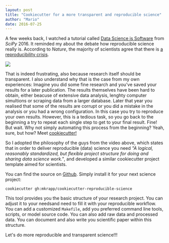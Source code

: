 ```yaml
---
layout: post
title: "Cookiecutter for a more transparent and reproducible science"
author: "Mario"
date: 2016-07-25
---
```


A few weeks back, I watched a tutorial called [Data Science is Software](http://isaacslavitt.com/2016/07/20/data-science-is-software-talk) from *SciPy* 2016.
It reminded my about the debate how reproducible science really is.
According to *Nature*, the majority of scientists agree that there is [a reproducibility crisis](https://www.nature.com/news/1-500-scientists-lift-the-lid-on-reproducibility-1.19970).

![](https://media.springernature.com/w300/springer-static/image/art%3A10.1038%2F533452a/MediaObjects/41586_2016_BF533452a_Figd_HTML.jpg)

That is indeed frustrating, also because research itself should be transparent. I also understand why that is the case from my own experiences: Imagine you did some fine research and you've saved your results for a later publication. The results themselves have been hard to obtain, either beacuse of extensive data analysis, lenghty computer simultions or scraping data from a larger database. Later that year you realised that some of the results are corrupt or you did a mistake in the analysis or you had a wrong configuration. In this case you try to reproduce your own results. However, this is a tedious task, so you go back to the beginning a try to repeat each single step to get to your final result. Fine! But wait. Why not simply automating this process from the beginning? Yeah, sure, but how? Meet [cookiecutter!](https://github.com/audreyr/cookiecutter)

So I adopted the philosophy of the guys from the video above, which states that in order to deliver reproducible (data) science you need *"A logical, reasonably standardized, but flexible project structure for doing and sharing data science work."*, and developed a similar cookiecutter project template aimed for scientists.

You can find the source on [Github](https://github.com/mkrapp/cookiecutter-reproducible-science).
Simply install it for your next science project:

```
cookiecutter gh:mkrapp/cookiecutter-reproducible-science
```

This tool provides you the basic structure of your research project. You can adjust it to your needsand need to fill it with your reproducible workflow. You can add a customized `Makefile`, add you preferred command line tools, scripts, or model source code. You can also add raw data and processed data. You can document and also write you scientific paper within this structure.

Let's do more reproducible and transparent science!!!
